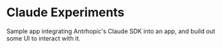 # Claude Experiments

Sample app integrating Antrhopic's Claude SDK into an app, and build out some UI to interact with it.
